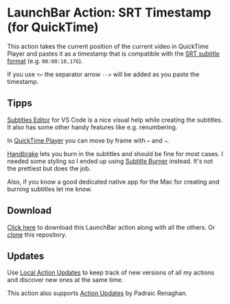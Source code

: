 # LaunchBar Action: SRT Timestamp (for QuickTime)

This action takes the current position of the current video in QuickTime Player and pastes it as a timestamp that is compatible with the [SRT subtitle format](https://docs.fileformat.com/video/srt/) (e.g. `00:00:10,176`). 

If you use `⌥↩` the separator arrow `-->` will be added as you paste the timestamp. 

## Tipps

[Subtitles Editor](https://marketplace.visualstudio.com/items?itemName=pepri.subtitles-editor) for VS Code is a nice visual help while creating the subtitles. It also has some other handy features like e.g. renumbering. 

In [QuickTime Player](https://support.apple.com/guide/quicktime-player/qtpa4808515d/mac) you can move by frame with `←` and `→`. 

[Handbrake](https://handbrake.fr) lets you burn in the subtitles and should be fine for most cases. I needed some styling so I ended up using [Subtitle Burner](https://apps.apple.com/app/subtitle-burner/id1023093745?mt=12) instead. It's not the prettiest but does the job.

Also, if you know a good dedicated native app for the Mac for creating and burning subtitles let me know. 

## Download

[Click here](https://github.com/Ptujec/LaunchBar/archive/refs/heads/master.zip) to download this LaunchBar action along with all the others. Or [clone](https://docs.github.com/en/repositories/creating-and-managing-repositories/cloning-a-repository) this repository.

## Updates

Use [Local Action Updates](https://github.com/Ptujec/LaunchBar/tree/master/Local-Action-Updates#launchbar-action-local-action-updates) to keep track of new versions of all my actions and discover new ones at the same time. 

This action also supports [Action Updates](https://renaghan.com/launchbar/action-updates/) by Padraic Renaghan.